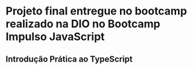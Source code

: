 # Projeto final entregue no bootcamp realizado na DIO no Bootcamp Impulso JavaScript 

##  Introdução Prática ao TypeScript
